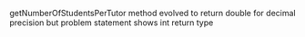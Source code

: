 getNumberOfStudentsPerTutor method evolved to return double for decimal precision but problem statement shows int return type
